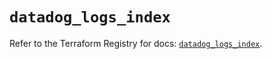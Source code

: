 # `datadog_logs_index`

Refer to the Terraform Registry for docs: [`datadog_logs_index`](https://registry.terraform.io/providers/datadog/datadog/3.58.0/docs/resources/logs_index).

